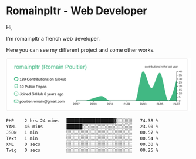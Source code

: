 # Romainpltr - Web Developer

Hi,

I'm romainpltr a french web developer.

Here you can see my different project and some other works.



[![](https://raw.githubusercontent.com/romainpltr/romainpltr/master/profile-summary-card-output/vue/0-profile-details.svg)](https://github.com/vn7n24fzkq/github-profile-summary-cards)

<!--START_SECTION:waka-->

```text
PHP    2 hrs 24 mins   ██████████████████▓░░░░░░   74.38 %
YAML   46 mins         ██████░░░░░░░░░░░░░░░░░░░   23.90 %
JSON   1 min           ░░░░░░░░░░░░░░░░░░░░░░░░░   00.57 %
Text   1 min           ░░░░░░░░░░░░░░░░░░░░░░░░░   00.54 %
XML    0 secs          ░░░░░░░░░░░░░░░░░░░░░░░░░   00.30 %
Twig   0 secs          ░░░░░░░░░░░░░░░░░░░░░░░░░   00.25 %
```

<!--END_SECTION:waka-->
